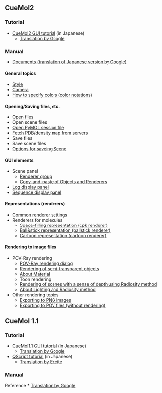 ## CueMol2
### Tutorial
* [CueMol2 GUI tutorial](../../Documents/GUI�Υ��塼�ȥꥢ��(CueMol2)) (in Japanese)
    * [Translation by Google](http://translate.google.co.jp/translate?sl=ja&tl=en&u=http%3A%2F%2Fwww.cuemol.org%2Fja%2Findex.php%3FDocuments%252FGUI%25A4%25CE%25A5%25C1%25A5%25E5%25A1%25BC%25A5%25C8%25A5%25EA%25A5%25A2%25A5%25EB%2528CueMol2%2529)

### Manual
* [Documents (translation of Japanese version by Google)](http://translate.google.co.jp/translate?sl=ja&tl=en&u=http%3A%2F%2Fwww.cuemol.org%2Fja%2Findex%3FDocuments)

#### General topics
* [Style](../../en/cuemol2/Style)
* [Camera](../../en/cuemol2/Camera)
* [How to specify colors (color notations)](../../en/cuemol2/ColorSyntax)
#### Opening/Saving files, etc.
*  [Open files](../../en/cuemol2/OpenFiles)
*  Open scene files
*  [Open PyMOL session file](../../en/cuemol2/PSEImporter)
*  [Fetch PDB/density map from servers](../../en/cuemol2/FetchPDB)
*  Save files
*  Save scene files
* [Options for saveing Scene](../../en/cuemol2/SceneSaveAsOption)

#### GUI elements
*  Scene panel
    * [Renderer group](../../en/cuemol2/RendGroup)
    * [Copy-and-paste of Objects and Renderers](../../en/cuemol2/ObjRendCopyPaste)
*  [Log display panel](../../en/cuemol2/LogDisplayPanel)
*  [Sequence display panel](../../en/cuemol2/SequenceDisplayPanel)

#### Representations (renderers)
*  [Common renderer settings](../../en/cuemol2/CommonRendererProps)
*  Renderers for molecules
    *  [Space-filling representation (cpk renderer)](../../en/cuemol2/CPKRenderer)
    *  [Ball&stick representation (ballstick renderer)](../../en/cuemol2/BallStickRenderer)
    *  [Cartoon representation (cartoon renderer)](../../en/cuemol2/CartoonRenderer)

#### Rendering to image files
*  POV-Ray rendering
    * [POV-Ray rendering dialog](../../en/cuemol2/POVRayRenderDialog)
    * [Rendering of semi-transparent objects](../../en/cuemol2/PostAlphaBlend)
    * [About Material](../../en/cuemol2/Material)
    * [Toon rendering](../../en/cuemol2/EdgeLines)
    * [Rendering of scenes with a sense of depth using Radiosity method](../../en/cuemol2/Radiosity)
    * [About Lighting and Radiosity method](../../en/cuemol2/POVRayRenderLighting)
*  Other rendering topics
    * [Exporting to PNG images](../../en/cuemol2/ImageExport)
    * [Exporting to POV files (without rendering)](../../en/cuemol2/PovExport)

## CueMol 1.1
### Tutorial
* [CueMol1.1 GUI tutorial](http://www.cuemol.org/ja/index?Documents%2FGUI%A4%CE%A5%C1%A5%E5%A1%BC%A5%C8%A5%EA%A5%A2%A5%EB) (in Japanese)
    * [Translation by Google](http://translate.google.co.jp/translate?hl=ja&sl=ja&tl=en&u=http%3A%2F%2Fwww.cuemol.org%2Fja%2Findex%3FDocuments%252FGUI%25A4%25CE%25A5%25C1%25A5%25E5%25A1%25BC%25A5%25C8%25A5%25EA%25A5%25A2%25A5%25EB)
* [QScript tutorial](http://cuemol.sourceforge.jp/ja/index?Documents%2FQScript%A4%CE%A5%C1%A5%E5%A1%BC%A5%C8%A5%EA%A5%A2%A5%EB) (in Japanese)
    * [Translation by Excite](http://www.excite.co.jp/world/english/web/body/?wb_url=http%3A%2F%2Fcuemol.sourceforge.jp%2Fja%2Findex%3FDocuments%252FQScript%25A4%25CE%25A5%25C1%25A5%25E5%25A1%25BC%25A5%25C8%25A5%25EA%25A5%25A2%25A5%25EB&wb_lp=JAEN)

### Manual
Reference
    * [Translation by Google](http://translate.google.co.jp/translate?sl=ja&tl=en&u=http%3A%2F%2Fcuemol.sourceforge.jp%2Fja%2Findex%3FRef)